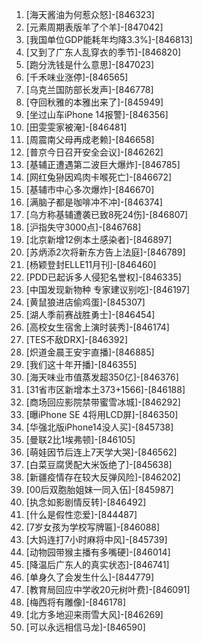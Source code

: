 
1. [海天酱油为何惹众怒]-[846323]
1. [元素周期表版羊了个羊]-[847042]
1. [我国单位GDP能耗年均降3.3%]-[846813]
1. [又到了广东人乱穿衣的季节]-[846820]
1. [跑分洗钱是什么意思]-[847023]
1. [千禾味业涨停]-[846565]
1. [乌克兰国防部长发声]-[846778]
1. [夺回秋雅的本雅出来了]-[845949]
1. [坐过山车iPhone 14报警]-[846356]
1. [田雯雯家被淹]-[846481]
1. [周震南父母再成老赖]-[846658]
1. [普京今日召开安全会议]-[846262]
1. [基辅正遭遇第二波巨大爆炸]-[846785]
1. [网红兔狲因鸡肉卡喉死亡]-[846672]
1. [基辅市中心多次爆炸]-[846670]
1. [满脑子都是咖啡冲不冲]-[846374]
1. [乌方称基辅遭袭已致8死24伤]-[846807]
1. [沪指失守3000点]-[846768]
1. [北京新增12例本土感染者]-[846897]
1. [苏炳添2次将新东方告上法庭]-[846789]
1. [杨颖登封ELLE11月刊]-[846460]
1. [PDD已起诉多人侵犯名誉权]-[846335]
1. [中国发现新物种 专家建议别吃]-[846197]
1. [黄鼠狼进店偷鸡蛋]-[845307]
1. [湖人季前赛战胜勇士]-[846454]
1. [高校女生宿舍上演时装秀]-[846174]
1. [TES不敌DRX]-[846392]
1. [炽道金晨王安宇直播]-[846885]
1. [我们这十年开播]-[846355]
1. [海天味业市值蒸发超350亿]-[846376]
1. [31省市区新增本土373+1566]-[846188]
1. [商场回应影院禁带蜜雪冰城]-[846292]
1. [曝iPhone SE 4将用LCD屏]-[846350]
1. [华强北版iPhone14没人买]-[845738]
1. [曼联2比1埃弗顿]-[846105]
1. [萌娃因节后连上7天学大哭]-[846562]
1. [白菜豆腐煲配大米饭绝了]-[845638]
1. [新疆疫情存在较大反弹风险]-[846202]
1. [00后双胞胎姐妹一同入伍]-[845987]
1. [执念如影剧情反转]-[846492]
1. [什么是假性恋爱]-[844487]
1. [7岁女孩为学校写牌匾]-[846088]
1. [大妈连打7小时麻将中风]-[845739]
1. [动物园带猴主播有多嘴硬]-[846014]
1. [降温后广东人的真实状态]-[846741]
1. [单身久了会发生什么]-[844779]
1. [教育局回应中学收20元树叶费]-[846091]
1. [梅西将有雕像]-[846178]
1. [北方多地迎来雨雪大风]-[846269]
1. [可以永远相信马龙]-[846590]